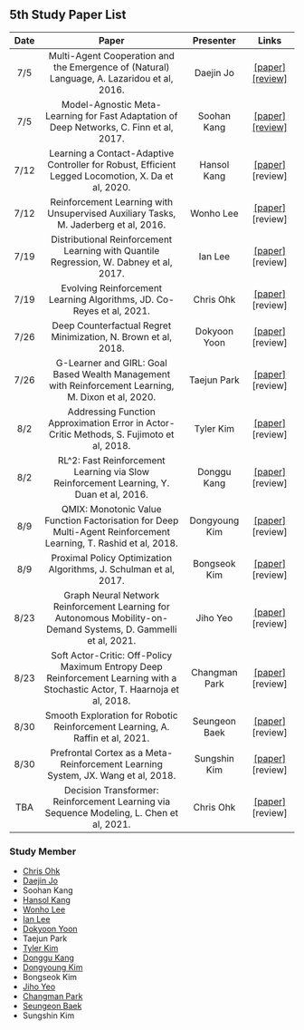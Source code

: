 ## 5th Study Paper List

Date | Paper | Presenter | Links
:---: | :---: | :---: | :---:
7/5 | Multi-Agent Cooperation and the Emergence of (Natural) Language, A. Lazaridou et al, 2016. | Daejin Jo | [[paper]](https://arxiv.org/abs/1612.07182) [[review]](./210705%20-%20Multi-Agent%20Cooperation%20and%20the%20Emergence%20of%20(Natural)%20Language%2C%20A.%20Lazaridou%20et%20al%2C%202016.pdf)
7/5 | Model-Agnostic Meta-Learning for Fast Adaptation of Deep Networks, C. Finn et al, 2017. | Soohan Kang | [[paper]](https://arxiv.org/abs/1703.03400) [[review]](./210705%20-%20Model-Agnostic%20Meta-Learning%20for%20Fast%20Adaptation%20of%20Deep%20Networks%2C%20C.%20Finn%20et%20al%2C%202017.pdf)
7/12 | Learning a Contact-Adaptive Controller for Robust, Efficient Legged Locomotion, X. Da et al, 2020. | Hansol Kang | [[paper]](https://arxiv.org/abs/2009.10019) [review]
7/12 | Reinforcement Learning with Unsupervised Auxiliary Tasks, M. Jaderberg et al, 2016. | Wonho Lee | [[paper]](https://arxiv.org/abs/1611.05397) [review]
7/19 | Distributional Reinforcement Learning with Quantile Regression, W. Dabney et al, 2017. | Ian Lee | [[paper]](https://arxiv.org/abs/1710.10044) [review]
7/19 | Evolving Reinforcement Learning Algorithms, JD. Co-Reyes et al, 2021. | Chris Ohk | [[paper]](https://arxiv.org/abs/2101.03958) [review]
7/26 | Deep Counterfactual Regret Minimization, N. Brown et al, 2018. | Dokyoon Yoon | [[paper]](https://arxiv.org/abs/1811.00164) [review]
7/26 | G-Learner and GIRL: Goal Based Wealth Management with Reinforcement Learning, M. Dixon et al, 2020. | Taejun Park | [[paper]](https://arxiv.org/abs/2002.10990) [review]
8/2 | Addressing Function Approximation Error in Actor-Critic Methods, S. Fujimoto et al, 2018. | Tyler Kim | [[paper]](https://arxiv.org/abs/1802.09477) [review]
8/2 | RL^2: Fast Reinforcement Learning via Slow Reinforcement Learning, Y. Duan et al, 2016. | Donggu Kang | [[paper]](https://arxiv.org/abs/1611.02779) [review]
8/9 | QMIX: Monotonic Value Function Factorisation for Deep Multi-Agent Reinforcement Learning, T. Rashid et al, 2018. | Dongyoung Kim | [[paper]](https://arxiv.org/abs/1803.11485) [review]
8/9 | Proximal Policy Optimization Algorithms, J. Schulman et al, 2017. | Bongseok Kim | [[paper]](https://arxiv.org/abs/1707.06347) [review]
8/23 | Graph Neural Network Reinforcement Learning for Autonomous Mobility-on-Demand Systems, D. Gammelli et al, 2021. | Jiho Yeo | [[paper]](https://arxiv.org/abs/2104.11434) [review]
8/23 | Soft Actor-Critic: Off-Policy Maximum Entropy Deep Reinforcement Learning with a Stochastic Actor, T. Haarnoja et al, 2018. | Changman Park | [[paper]](https://arxiv.org/abs/1801.01290) [review]
8/30 | Smooth Exploration for Robotic Reinforcement Learning, A. Raffin et al, 2021. | Seungeon Baek | [[paper]](https://arxiv.org/abs/2005.05719v2) [review]
8/30 | Prefrontal Cortex as a Meta-Reinforcement Learning System, JX. Wang et al, 2018. | Sungshin Kim | [[paper]](https://www.nature.com/articles/s41593-018-0147-8) [review]
TBA | Decision Transformer: Reinforcement Learning via Sequence Modeling, L. Chen et al, 2021. | Chris Ohk | [[paper]](https://arxiv.org/abs/2106.01345) [review]

### Study Member

* [Chris Ohk](http://www.github.com/utilForever)
* [Daejin Jo](http://www.github.com/twidddj)
* Soohan Kang
* [Hansol Kang](http://www.github.com/OnesoulKang)
* [Wonho Lee](http://www.github.com/lee-wonho)
* [Ian Lee](http://www.github.com/rl-max)
* [Dokyoon Yoon](http://www.github.com/ERU1206)
* Taejun Park
* [Tyler Kim](http://www.github.com/tylertaewook)
* [Donggu Kang](http://www.github.com/HERIUN)
* [Dongyoung Kim](http://www.github.com/kingdy2002)
* Bongseok Kim
* [Jiho Yeo](http://www.github.com/jihoyeo)
* [Changman Park](http://www.github.com/andy0124)
* [Seungeon Baek](http://www.github.com/SeungeonBaek)
* Sungshin Kim